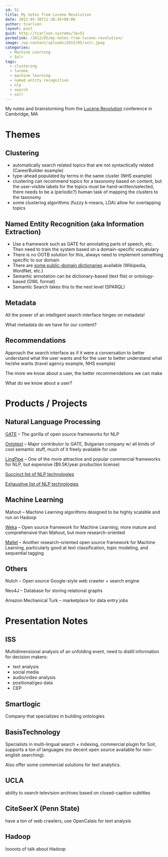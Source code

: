 ```yaml
---
id: 51
title: My notes from Lucene Revolution
date: 2012-05-30T11:38:45+00:00
author: tcarlson
layout: post
guid: http://tcarlson.systems/?p=51
permalink: /2012/05/my-notes-from-lucene-revolution/
image: /wp-content/uploads/2015/05/solr.jpeg
categories:
  - Machine Learning
  - Solr
tags:
  - clustering
  - lucene
  - machine learning
  - named entity recognition
  - nlp
  - search
  - solr
---
```

My notes and brainstorming from the <a href="http://lucenerevolution.org/past-events/" target="_blank">Lucene Revolution</a> conference in Cambridge, MA

# Themes

## Clustering

  * automatically search related topics that are not syntactically related (CareerBuilder example)
  * type-ahead populated by terms in the same cluster (NHS example)
  * clustering can recommend topics for a taxonomy based on content, but the user-visible labels for the topics must be hand-written/selected, there needs to be a (periodic?) human task of mapping the clusters to the taxonomy
  * some clustering algorithms (fuzzy k-means, LDA) allow for overlapping topics

## Named Entity Recognition (aka Information Extraction)

  * Use a framework such as GATE for annotating parts of speech, etc. Then need to train the system based on a domain-specific vocabulary
  * There is no OOTB solution for this, always need to implement something specific to our domain
  * There are <a href="http://www.w3.org/wiki/SweoIG/TaskForces/CommunityProjects/LinkingOpenData" target="_blank">some public-domain dictionaries</a> available (Wikipedia, WordNet, etc.)
  * Semantic annotation can be dictionary-based (text file) or ontology-based (OWL format)
  * Semantic Search takes this to the next level (SPARQL)

## Metadata

All the power of an intelligent search interface hinges on metadata!
  
What metadata do we have for our content?

## Recommendations

Approach the search interface as if it were a conversation to better understand what the user wants and for the user to better understand what he/she wants (travel agency example, NHS example)
  
The more we know about a user, the better recommendations we can make
  
What do we know about a user?

# Products / Projects

## Natural Language Processing

<a href="http://gate.ac.uk" target="_blank">GATE</a> &#8211; The gorilla of open source frameworks for NLP
  
<a href="http://www.ontotext.com" target="_blank">Ontotext</a> &#8211; Major contributor to GATE, Bulgarian company w/ all kinds of cool semantic stuff, much of it freely available for use
  
<a href="http://alias-i.com/lingpipe" target="_blank">LingPipe</a> &#8211; One of the more attractive and popular commercial frameworks for NLP, but expensive ($9.5K/year production license)

<a href="http://www.searchenginecaffe.com/2007/03/java-open-source-text-mining-and.html" target="_blank">Succinct list of NLP technologies</a>
  
<a href="http://alias-i.com/lingpipe/web/competition.html" target="_blank">Exhaustive list of NLP technologies</a>

## Machine Learning

Mahout &#8211; Machine Learning algorithms designed to be highly scalable and run on Hadoop
  
<a href="http://www.cs.waikato.ac.nz/ml/weka/" target="_blank">Weka</a> &#8211; Open source framework for Machine Learning, more mature and comprehensive than Mahout, but more research-oriented
  
<a href="http://mallet.cs.umass.edu" target="_blank">Mallet</a> &#8211; Another research-oriented open source framework for Machine Learning, particularly good at text classification, topic modeling, and sequential tagging 

## Others

Nutch &#8211; Open source Google-style web crawler + search engine
  
Neo4J &#8211; Database for storing relational graphs
  
Amazon Mechanical Turk &#8211; marketplace for data entry jobs

# Presentation Notes

## ISS

Multidimensional analysis of an unfolding event, need to distill information for decision makers:

  * text analysis
  * social media
  * audio/video analysis
  * positional/geo data
  * CEP 

## Smartlogic

Company that specializes in building ontologies

## BasisTechnology

Specialists in multi-lingual search + indexing, commercial plugin for Solr, supports a ton of languages (no decent open source available for non-english searching).
  
Also offer some commercial solutions for text analytics.

## UCLA

ability to search television archives based on closed-caption subtitles

## CiteSeerX (Penn State)

have a ton of web crawlers, use OpenCalais for text analysis

## Hadoop

loooots of talk about Hadoop
